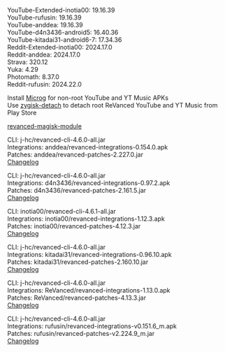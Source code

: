 YouTube-Extended-inotia00: 19.16.39  
YouTube-rufusin: 19.16.39  
YouTube-anddea: 19.16.39  
YouTube-d4n3436-android5: 16.40.36  
YouTube-kitadai31-android6-7: 17.34.36  
Reddit-Extended-inotia00: 2024.17.0  
Reddit-anddea: 2024.17.0  
Strava: 320.12  
Yuka: 4.29  
Photomath: 8.37.0  
Reddit-rufusin: 2024.22.0  

Install [Microg](https://github.com/ReVanced/GmsCore/releases) for non-root YouTube and YT Music APKs  
Use [zygisk-detach](https://github.com/j-hc/zygisk-detach) to detach root ReVanced YouTube and YT Music from Play Store  

[revanced-magisk-module](https://github.com/j-hc/revanced-magisk-module)
  
CLI: j-hc/revanced-cli-4.6.0-all.jar  
Integrations: anddea/revanced-integrations-0.154.0.apk  
Patches: anddea/revanced-patches-2.227.0.jar  
[Changelog](https://github.com/anddea/revanced-patches/releases/tag/v2.227.0)

CLI: j-hc/revanced-cli-4.6.0-all.jar  
Integrations: d4n3436/revanced-integrations-0.97.2.apk  
Patches: d4n3436/revanced-patches-2.161.5.jar  
[Changelog](https://github.com/d4n3436/revanced-patches-android5/releases/tag/v2.161.5)

CLI: inotia00/revanced-cli-4.6.1-all.jar  
Integrations: inotia00/revanced-integrations-1.12.3.apk  
Patches: inotia00/revanced-patches-4.12.3.jar  
[Changelog](https://github.com/inotia00/revanced-patches/releases/tag/v4.12.3)

CLI: j-hc/revanced-cli-4.6.0-all.jar  
Integrations: kitadai31/revanced-integrations-0.96.10.apk  
Patches: kitadai31/revanced-patches-2.160.10.jar  
[Changelog](https://github.com/kitadai31/revanced-patches-android6-7/releases/tag/v2.160.10)

CLI: j-hc/revanced-cli-4.6.0-all.jar  
Integrations: ReVanced/revanced-integrations-1.13.0.apk  
Patches: ReVanced/revanced-patches-4.13.3.jar  
[Changelog](https://github.com/ReVanced/revanced-patches/releases/tag/v4.13.3)

CLI: j-hc/revanced-cli-4.6.0-all.jar  
Integrations: rufusin/revanced-integrations-v0.151.6_m.apk  
Patches: rufusin/revanced-patches-v2.224.9_m.jar  
[Changelog](https://github.com/rufusin/revanced-patches/releases/tag/v2.224.9_m)  
